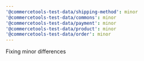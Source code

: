 ```yaml
---
'@commercetools-test-data/shipping-method': minor
'@commercetools-test-data/commons': minor
'@commercetools-test-data/payment': minor
'@commercetools-test-data/product': minor
'@commercetools-test-data/order': minor
---
```


Fixing minor differences

